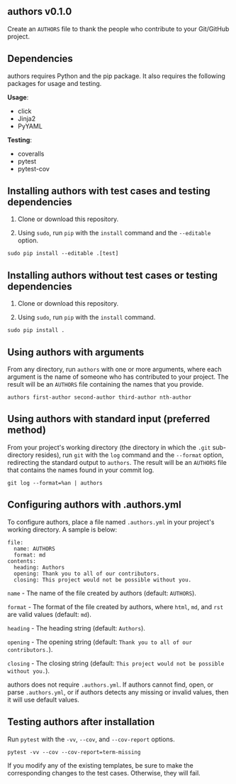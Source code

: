 ## authors v0.1.0

Create an `AUTHORS` file to thank the people who contribute to your Git/GitHub project.


## Dependencies

authors requires Python and the pip package.  It also requires the following packages for usage and testing.

__Usage__:
- click
- Jinja2
- PyYAML

__Testing__:
- coveralls
- pytest
- pytest-cov


## Installing authors with test cases and testing dependencies

1. Clone or download this repository.

2. Using `sudo`, run `pip` with the `install` command and the `--editable` option.

```
sudo pip install --editable .[test]
```


## Installing authors without test cases or testing dependencies

1. Clone or download this repository.

2. Using `sudo`, run `pip` with the `install` command.

```
sudo pip install .
```


## Using authors with arguments

From any directory, run `authors` with one or more arguments, where each argument is the name of someone who has contributed to your project.  The result will be an `AUTHORS` file containing the names that you provide.

```
authors first-author second-author third-author nth-author
```


## Using authors with standard input (preferred method)

From your project's working directory (the directory in which the `.git` sub-directory resides), run `git` with the `log` command and the `--format` option, redirecting the standard output to `authors`.  The result will be an `AUTHORS` file that contains the names found in your commit log.

```
git log --format=%an | authors
```

## Configuring authors with .authors.yml

To configure authors, place a file named `.authors.yml` in your project's working directory.  A sample is below:

```
file:
  name: AUTHORS
  format: md
contents:
  heading: Authors
  opening: Thank you to all of our contributors.
  closing: This project would not be possible without you.
```

`name` - The name of the file created by authors (default: `AUTHORS`).

`format` - The format of the file created by authors, where `html`, `md`, and `rst` are valid values (default: `md`).

`heading` - The heading string (default: `Authors`).

`opening` - The opening string (default: `Thank you to all of our contributors.`).

`closing` - The closing string (default: `This project would not be possible without you.`).

authors does not require `.authors.yml`.  If authors cannot find, open, or parse `.authors.yml`, or if authors detects any missing or invalid values, then it will use default values.


## Testing authors after installation

Run `pytest` with the `-vv`, `--cov`, and `--cov-report` options.

```
pytest -vv --cov --cov-report=term-missing
```

If you modify any of the existing templates, be sure to make the corresponding changes to the test cases.  Otherwise, they will fail.

